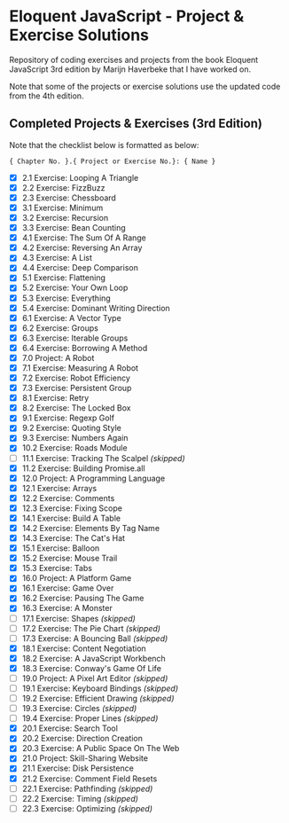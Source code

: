 # Eloquent JavaScript - Project & Exercise Solutions

Repository of coding exercises and projects from the book Eloquent JavaScript 3rd edition by Marijn Haverbeke that I have worked on.

Note that some of the projects or exercise solutions use the updated code from the 4th edition.

## Completed Projects & Exercises (3rd Edition)

Note that the checklist below is formatted as below:

```
{ Chapter No. }.{ Project or Exercise No.}: { Name }
```

- [x] 2.1 Exercise: Looping A Triangle
- [x] 2.2 Exercise: FizzBuzz
- [x] 2.3 Exercise: Chessboard
- [x] 3.1 Exercise: Minimum
- [x] 3.2 Exercise: Recursion
- [x] 3.3 Exercise: Bean Counting
- [x] 4.1 Exercise: The Sum Of A Range
- [x] 4.2 Exercise: Reversing An Array
- [x] 4.3 Exercise: A List
- [x] 4.4 Exercise: Deep Comparison
- [x] 5.1 Exercise: Flattening
- [x] 5.2 Exercise: Your Own Loop
- [x] 5.3 Exercise: Everything
- [x] 5.4 Exercise: Dominant Writing Direction
- [x] 6.1 Exercise: A Vector Type
- [x] 6.2 Exercise: Groups
- [x] 6.3 Exercise: Iterable Groups
- [x] 6.4 Exercise: Borrowing A Method
- [x] 7.0 Project: A Robot
- [x] 7.1 Exercise: Measuring A Robot
- [x] 7.2 Exercise: Robot Efficiency
- [x] 7.3 Exercise: Persistent Group
- [x] 8.1 Exercise: Retry
- [x] 8.2 Exercise: The Locked Box
- [x] 9.1 Exercise: Regexp Golf
- [x] 9.2 Exercise: Quoting Style
- [x] 9.3 Exercise: Numbers Again
- [x] 10.2 Exercise: Roads Module
- [ ] 11.1 Exercise: Tracking The Scalpel _(skipped)_
- [x] 11.2 Exercise: Building Promise.all
- [x] 12.0 Project: A Programming Language
- [x] 12.1 Exercise: Arrays
- [x] 12.2 Exercise: Comments
- [x] 12.3 Exercise: Fixing Scope
- [x] 14.1 Exercise: Build A Table
- [x] 14.2 Exercise: Elements By Tag Name
- [x] 14.3 Exercise: The Cat's Hat
- [x] 15.1 Exercise: Balloon
- [x] 15.2 Exercise: Mouse Trail
- [x] 15.3 Exercise: Tabs
- [x] 16.0 Project: A Platform Game
- [x] 16.1 Exercise: Game Over
- [x] 16.2 Exercise: Pausing The Game
- [x] 16.3 Exercise: A Monster
- [ ] 17.1 Exercise: Shapes _(skipped)_
- [ ] 17.2 Exercise: The Pie Chart _(skipped)_
- [ ] 17.3 Exercise: A Bouncing Ball _(skipped)_
- [x] 18.1 Exercise: Content Negotiation
- [x] 18.2 Exercise: A JavaScript Workbench
- [x] 18.3 Exercise: Conway's Game Of Life
- [ ] 19.0 Project: A Pixel Art Editor _(skipped)_
- [ ] 19.1 Exercise: Keyboard Bindings _(skipped)_
- [ ] 19.2 Exercise: Efficient Drawing _(skipped)_
- [ ] 19.3 Exercise: Circles _(skipped)_
- [ ] 19.4 Exercise: Proper Lines _(skipped)_
- [x] 20.1 Exercise: Search Tool
- [x] 20.2 Exercise: Direction Creation
- [x] 20.3 Exercise: A Public Space On The Web
- [x] 21.0 Project: Skill-Sharing Website
- [x] 21.1 Exercise: Disk Persistence
- [x] 21.2 Exercise: Comment Field Resets
- [ ] 22.1 Exercise: Pathfinding _(skipped)_
- [ ] 22.2 Exercise: Timing _(skipped)_
- [ ] 22.3 Exercise: Optimizing _(skipped)_
